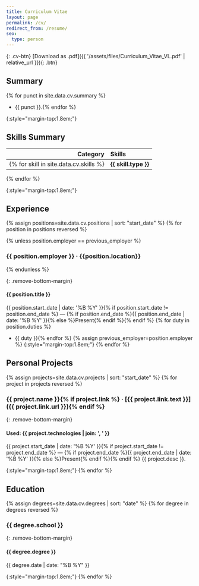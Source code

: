 ```yaml
---
title: Curriculum Vitae
layout: page
permalink: /cv/
redirect_from: /resume/
seo:
  type: person
---
```


{: .cv-btn}
[Download as .pdf]({{ '/assets/files/Curriculum_Vitae_VL.pdf' | relative_url }}){: .btn}

## Summary

{% for punct in site.data.cv.summary %}
- {{ punct }}.{% endfor %}

{:style="margin-top:1.8em;"}
## Skills Summary

| Category     | Skills               |
|-------------:|:---------------------|
{% for skill in site.data.cv.skills %}| **{{ skill.type }}** | {% for tool in skill.tools %}{{ tool }}{% unless forloop.last %}, {% endunless %}{% endfor %} |  
{% endfor %}

{:style="margin-top:1.8em;"}
## Experience

{% assign positions=site.data.cv.positions | sort: "start_date" %}
{% for position in positions reversed %}

{% unless position.employer == previous_employer %}
### {{ position.employer }} · {{position.location}}
{% endunless %}

{: .remove-bottom-margin}
#### {{ position.title }}

<time datetime="{{ position.start_date | date_to_xmlschema }}" class="smaller">{{ position.start_date | date: '%B %Y' }}{% if position.start_date != position.end_date %} &mdash; {% if position.end_date %}{{ position.end_date | date: '%B %Y' }}{% else %}Present{% endif %}{% endif %}</time>
{% for duty in position.duties %}
- {{ duty }}{% endfor %}
{% assign previous_employer=position.employer %}
{:style="margin-top:1.8em;"}
{% endfor %}

## Personal Projects

{% assign projects=site.data.cv.projects | sort: "start_date" %}
{% for project in projects reversed %}

### {{ project.name }}{% if project.link %} · [{{ project.link.text }}]({{ project.link.url }}){% endif %}

{: .remove-bottom-margin}
#### Used: {{ project.technologies | join: ', ' }}

<time datetime="{{ project.start_date | date_to_xmlschema }}" class="smaller">{{ project.start_date | date: '%B %Y' }}{% if project.start_date != project.end_date %} &mdash; {% if project.end_date %}{{ project.end_date | date: '%B %Y' }}{% else %}Present{% endif %}{% endif %}</time>
{{ project.desc }}.

{:style="margin-top:1.8em;"}
{% endfor %}

## Education

{% assign degrees=site.data.cv.degrees | sort: "date" %}
{% for degree in degrees reversed %}

### {{ degree.school }}

{: .remove-bottom-margin}
#### {{ degree.degree }}
<time datetime="{{ degree.date | date_to_xmlschema }}" class="smaller">{{ degree.date | date: "%B %Y" }}</time>

{:style="margin-top:1.8em;"}
{% endfor %}
